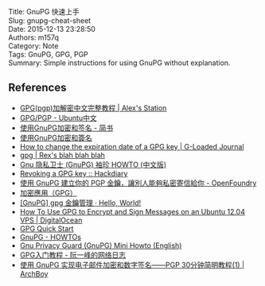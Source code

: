 Title: GnuPG 快速上手  
Slug: gnupg-cheat-sheet  
Date: 2015-12-13 23:28:50  
Authors: m157q  
Category: Note  
Tags: GnuPG, GPG, PGP  
Summary: Simple instructions for using GnuPG without explanation.  
  
  
  
## References  
  
+ [GPG(pgp)加解密中文完整教程  |  Alex's Station](http://www.alexgao.com/2009/01/24/gpg/)  
+ [GPG/PGP - Ubuntu中文](http://wiki.ubuntu.org.cn/GPG/PGP)  
+ [使用GnuPG加密和签名 - 简书](http://www.jianshu.com/p/fc2e0900790f)  
+ [使用GnuPG加密和簽名](https://blog.ibrother.me/gnupg/encrypt-with-gnupg/)  
+ [How to change the expiration date of a GPG key | G-Loaded Journal](http://www.g-loaded.eu/2010/11/01/change-expiration-date-gpg-key/)  
+ [gpg | Rex's blah blah blah](http://blog.nutsfactory.net/tag/gpg/)  
+ [Gnu 隐私卫士 (GnuPG) 袖珍 HOWTO (中文版)](https://www.gnupg.org/howtos/zh/)  
+ [Revoking a GPG key  ::  Hackdiary](https://www.hackdiary.com/2004/01/18/revoking-a-gpg-key/)  
+ [使用 GnuPG 建立你的 PGP 金鑰，讓別人能夠私密寄信給你 - OpenFoundry](http://www.openfoundry.org/index.php?option=com_content&task=view&id=9148&Itemid=4;isletter=1)  
+ [加密應用（GPG）](http://www.slideshare.net/kennychennetman/gpg-32338679)  
+ [\[GnuPG\] gpg 金鑰管理  · Hello, World!](http://pre.tir.tw/008/blog/output/gnupg-gpg-jin-yao-guan-li.html)  
+ [How To Use GPG to Encrypt and Sign Messages on an Ubuntu 12.04 VPS | DigitalOcean](https://www.digitalocean.com/community/tutorials/how-to-use-gpg-to-encrypt-and-sign-messages-on-an-ubuntu-12-04-vps)  
+ [GPG Quick Start](https://www.madboa.com/geek/gpg-quickstart/)  
+ [GnuPG - HOWTOs](https://www.gnupg.org/documentation/howtos.html)  
+ [Gnu Privacy Guard (GnuPG) Mini Howto (English)](http://www.dewinter.com/gnupg_howto/english/GPGMiniHowto.html)  
+ [GPG入门教程 - 阮一峰的网络日志](http://www.ruanyifeng.com/blog/2013/07/gpg.html)  
+ [使用 GnuPG 实现电子邮件加密和数字签名——PGP 30分钟简明教程(1) | ArchBoy](http://archboy.org/2013/04/18/gnupg-pgp-encrypt-decrypt-message-and-email-and-digital-signing-easy-tutorial/)  
